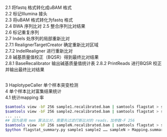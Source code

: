 ##
2.1 将fastq 格式转化成uBAM 格式  
2.2 标记Illumina 接头  
2.3 将uBAM 格式转化为fastq 格式  
2.4 BWA 序列比对
2.5 整合序列比对结果    
2.6 标记重复序列  
2.7 Indels 处序列的局部重新比对   
2.7.1 RealignerTargetCreator 确定重新比对区域  
2.7.2 IndelRealigner 进行重新比对  
2.8 碱基质量值校正（BQSR）得到最终比对结果  
2.8.1 BaseRecalibrator 输出碱基质量值统计表
2.8.2 PrintReads 进行BQSR 校正并输出最终比对结果
## 
3 HaplotypeCaller 单个样本突变检测  
4 单个样本比对富集结果统计  
4.1 统计mapping 率  
```bash
$samtools view -bF 256 sample1.recalibrated.bam | samtools flagstat > sample1.flagstat
$samtools view -bF 256 sample2.recalibrated.bam | samtools flagstat > sample2.flagstat
... ...
## 因为是用 mem 算法比对，需要先过滤打断比对的 reads，加参数-F 256
$samtools view -bF 256 sampleN.recalibrated.bam | samtools flagstat > sampleN.flagstat
$python flagstat_summary.py sample1 sample2 …… sampleN > Mapping.summary.xls
```
 